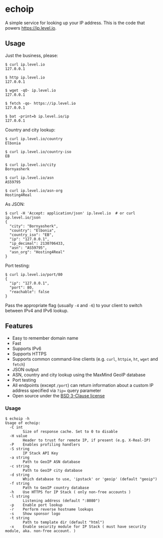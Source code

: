 # echoip

A simple service for looking up your IP address. This is the code that powers
https://ip.level.io.

## Usage

Just the business, please:

```
$ curl ip.level.io
127.0.0.1

$ http ip.level.io
127.0.0.1

$ wget -qO- ip.level.io
127.0.0.1

$ fetch -qo- https://ip.level.io
127.0.0.1

$ bat -print=b ip.level.io/ip
127.0.0.1
```

Country and city lookup:

```
$ curl ip.level.io/country
Elbonia

$ curl ip.level.io/country-iso
EB

$ curl ip.level.io/city
Bornyasherk

$ curl ip.level.io/asn
AS59795

$ curl ip.level.io/asn-org
Hosting4Real
```

As JSON:

```
$ curl -H 'Accept: application/json' ip.level.io  # or curl ip.level.io/json
{
  "city": "Bornyasherk",
  "country": "Elbonia",
  "country_iso": "EB",
  "ip": "127.0.0.1",
  "ip_decimal": 2130706433,
  "asn": "AS59795",
  "asn_org": "Hosting4Real"
}
```

Port testing:

```
$ curl ip.level.io/port/80
{
  "ip": "127.0.0.1",
  "port": 80,
  "reachable": false
}
```

Pass the appropriate flag (usually `-4` and `-6`) to your client to switch
between IPv4 and IPv6 lookup.

## Features

- Easy to remember domain name
- Fast
- Supports IPv6
- Supports HTTPS
- Supports common command-line clients (e.g. `curl`, `httpie`, `ht`, `wget` and `fetch`)
- JSON output
- ASN, country and city lookup using the MaxMind GeoIP database
- Port testing
- All endpoints (except `/port`) can return information about a custom IP address specified via `?ip=` query parameter
- Open source under the [BSD 3-Clause license](https://opensource.org/licenses/BSD-3-Clause)

### Usage

```
$ echoip -h
Usage of echoip:
  -C int
    	Size of response cache. Set to 0 to disable
  -H value
    	Header to trust for remote IP, if present (e.g. X-Real-IP)
  -P	Enables profiling handlers
  -S string
    	IP Stack API Key
  -a string
    	Path to GeoIP ASN database
  -c string
    	Path to GeoIP city database
  -d string
    	Which database to use, 'ipstack' or 'geoip' (default "geoip")
  -f string
    	Path to GeoIP country database
  -h	Use HTTPS for IP Stack ( only non-free accounts )
  -l string
    	Listening address (default ":8080")
  -p	Enable port lookup
  -r	Perform reverse hostname lookups
  -s	Show sponsor logo
  -t string
    	Path to template dir (default "html")
  -x	Enable security module for IP Stack ( must have security module, aka. non-free account. )
```
